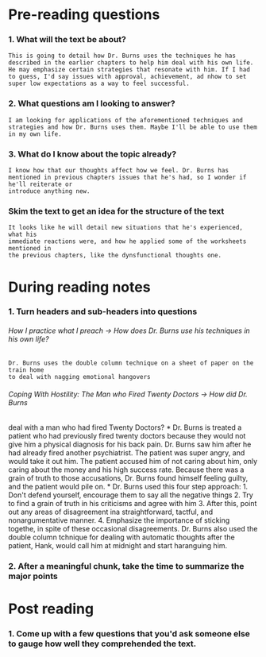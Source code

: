 # Pre-reading questions
### 1. What will the text be about?
	This is going to detail how Dr. Burns uses the techniques he has described in the earlier chapters to help him deal with his own life. He may emphasize certain strategies that resonate with him. If I had to guess, I'd say issues with approval, achievement, ad nhow to set super low expectations as a way to feel successful.
### 2. What questions am I looking to answer?
	I am looking for applications of the aforementioned techniques and strategies and how Dr. Burns uses them. Maybe I'll be able to use them in my own life.
### 3. What do I know about the topic already?
	I know how that our thoughts affect how we feel. Dr. Burns has mentioned in previous chapters issues that he's had, so I wonder if he'll reiterate or
	introduce anything new.

### Skim the text to get an idea for the structure of the text
	It looks like he will detail new situations that he's experienced, what his 
	immediate reactions were, and how he applied some of the worksheets mentioned in
	the previous chapters, like the dynsfunctional thoughts one.


# During reading notes
### 1. Turn headers and sub-headers into questions
######	How I practice what I preach -> How does Dr. Burns use his techniques in his own life?
	Dr. Burns uses the double column technique on a sheet of paper on the train home
	to deal with nagging emotional hangovers
######	Coping With Hostility: The Man who Fired Twenty Doctors -> How did Dr. Burns
deal with a man who had fired Twenty Doctors?
	* Dr. Burns is treated a patient who had previously fired twenty doctors because they would not give him a physical diagnosis for his back pain. Dr. Burns saw him after he had already fired another psychiatrist. The patient was super angry, and would take it out him. The patient accused him of not caring about him, only caring about the money and his high success rate. Because there was a grain of truth to those accusations, Dr. Burns found himself feeling guilty, and the patient would pile on.
	* Dr. Burns used this four step approach:
		1. Don't defend yourself, encourage them to say all the negative things
		2. Try to find a grain of truth in his criticisms and agree with him
		3. After this, point out any areas of disagreement ina straightforward, tactful, and nonargumentative manner. 
		4. Emphasize the importance of sticking togethe, in spite of these occasional disagreements.
	Dr. Burns also used the double column tchnique for dealing with automatic thoughts after the patient, Hank, would call him at midnight and start haranguing him.

### 2. After a meaningful chunk, take the time to summarize the major points

# Post reading
### 1. Come up with a few questions that you'd ask someone else to gauge how well they comprehended the text.